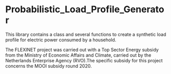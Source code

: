# Probabilistic_Load_Profile_Generator
This library contains a class and several functions to create a synthetic load profile for electric power consumed by a household.

The FLEXINET project was carried out with a Top Sector Energy subsidy from the Ministry of Economic Affairs and Climate, carried out by the Netherlands Enterprise Agency (RVO).The specific subsidy for this project concerns the MOOI subsidy round 2020.
